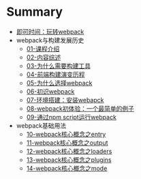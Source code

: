# Summary

* [即可时间：玩转webpack](README.md)
* webpack与构建发展历史
  * [01-课程介绍](./chapter1-01-课程介绍.md)
  * [02-内容综述](./chapter1-02-内容综述.md)
  * [03-为什么需要构建工具](./chapter1-03-为什么需要构建工具.md)
  * [04-前端构建演变历程](./chapter1-04-前端构建演变历程.md)
  * [05-为什么选择webpack](./chapter1-05-为什么选择webpack.md)
  * [06-初识webpack](./chapter1-06-初识webpack.md)
  * [07-环境搭建：安装webapck](./chapter1-07-环境搭建：安装webapck.md)
  * [08-webpack初体验：一个最简单的例子](./chapter1-08-webpack初体验：一个最简单的例子.md)
  * [09-通过npm script运行webpack](./chapter1-09-通过npm-script运行webpack.md)
* webpack基础用法
  * [10-webpack核心概念之entry](./chapter2-10-webpack核心概念之entry.md)
  * [11-webpack核心概念之output](./chapter2-11-webpack核心概念之output.md)
  * [12-webpack核心概念之loaders](./chapter2-12-webpack核心概念之loaders.md)
  * [13-webpack核心概念之plugins](./chapter2-13-webpack核心概念之plugins.md)
  * [14-webpack核心概念之mode](./chapter2-14-webpack核心概念之mode.md)